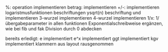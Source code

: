
%: operation implementieren
betrag: implementieren
+/-: implementieren
logaristmusfunktionen beschriftungen
ysqrt(n) beschriftung und implementieren
3-wurzel implementieren
4-wurzel implementieren
1/x: 1/übergabeparameter
in allen funktionen Exponentialschreibweise ergänzen, wie bei fib und fak
Division durch 0 abdecken


bereits erledigt:
e implementiert
e^x implementiert
ggt implementiert
kgv implementiert
klammern aus layout rausgenommen

